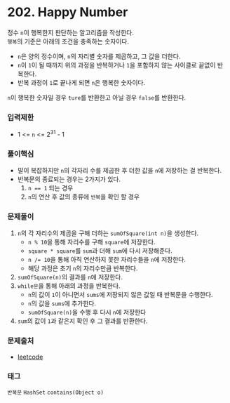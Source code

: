 # 202. Happy Number
정수 `n`이 행복한지 판단하는 알고리즘을 작성한다.  
`행복`의 기준은 아래의 조건을 충족하는 숫자이다.
- `n`은 양의 정수이며, `n`의 자리별 숫자를 제곱하고, 그 값을 더한다.
- `n`이 `1`이 될 때까지 위의 과정을 반복하거나 `1`을 포함하지 않는 사이클로 끝없이 반복한다.
- 반복 과정이 `1`로 끝나게 되면 `n`은 행복한 숫자이다.  

`n`이 행복한 숫자일 경우 `ture`를 반환한고 아닐 경우 `false`를 반환한다.
### 입력제한
- 1 <= `n` <= 2<sup>31</sup> - 1
### 풀이핵심
- 말이 복잡하지만 `n`의 각자리 수를 제곱한 후 더한 값을 `n`에 저장하는 걸 반복한다.
- 반복문의 종료되는 경우는 2가지가 있다.
  1. `n == 1` 되는 경우
  2. `n`의 연산 후 값의 종류에 `반복`을 확인 할 경우
### 문제풀이
1. `n`의 각 자리수의 제곱을 구해 더하는 `sumOfSquare(int n)`을 생성한다.
   - `n % 10`을 통해 자리수를 구해 `square`에 저장한다.
   - `square * square`를 `sum`과 더해 `sum`에 다시 저장해준다.
   - `n /= 10`을 통해 아직 연산하지 못한 자리수들을 `n`에 저장한다.
   - 해당 과정은 초기 `n`의 자리수만큼 반복한다.
2. `sumOfSquare(n)`의 결과를 `n`에 저장한다.
3. `while문`을 통해 아래의 과정을 반복한다.
   - `n`의 값이 `1`이 아니면서 `sums`에 저장되지 않은 값일 때 반복문을 수행한다.
   - `n`의 값을 `sums`에 추가한다.
   - `sumOfSquare(n)`을 수행 후 다시 `n`에 저장한다
4. `sum`의 값이 `1`과 같은지 확인 후 그 결과를 반환한다.
### 문제출처
- [leetcode](https://leetcode.com/problems/happy-number/)
### 태그
`반복문` `HashSet` `contains(Object o)`